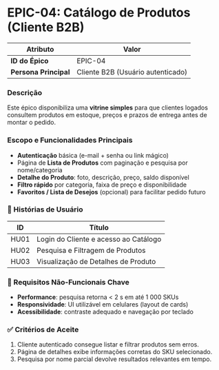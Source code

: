 # EPIC-04: Catálogo de Produtos (Cliente B2B)

| **Atributo**           | **Valor**            |
|------------------------|----------------------|
| **ID do Épico**        | EPIC-04             |
| **Persona Principal**  | Cliente B2B (Usuário autenticado) |

### Descrição
Este épico disponibiliza uma **vitrine simples** para que clientes logados consultem produtos em estoque, preços e prazos de entrega antes de montar o pedido.

### Escopo e Funcionalidades Principais
- **Autenticação** básica (e-mail + senha ou link mágico)  
- Página de **Lista de Produtos** com paginação e pesquisa por nome/categoria  
- **Detalhe do Produto**: foto, descrição, preço, saldo disponível  
- **Filtro rápido** por categoria, faixa de preço e disponibilidade  
- **Favoritos / Lista de Desejos** (opcional) para facilitar pedido futuro  

### 📜 Histórias de Usuário
| ID   | Título                                                    |
|------|-----------------------------------------------------------|
| HU01 | Login do Cliente e acesso ao Catálogo                     |
| HU02 | Pesquisa e Filtragem de Produtos                          |
| HU03 | Visualização de Detalhes de Produto                       |

### 🚀 Requisitos Não-Funcionais Chave
- **Performance**: pesquisa retorna < 2 s em até 1 000 SKUs  
- **Responsividade**: UI utilizável em celulares (layout de cards)  
- **Acessibilidade**: contraste adequado e navegação por teclado  

### ✅ Critérios de Aceite
1. Cliente autenticado consegue listar e filtrar produtos sem erros.  
2. Página de detalhes exibe informações corretas do SKU selecionado.  
3. Pesquisa por nome parcial devolve resultados relevantes em tempo.  
